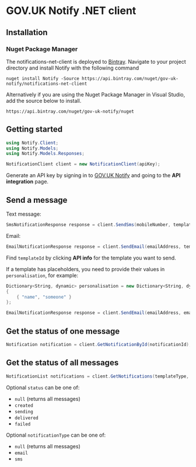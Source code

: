 # GOV.UK Notify .NET client

## Installation

### Nuget Package Manager

The notifications-net-client is deployed to [Bintray](https://bintray.com/gov-uk-notify/nuget/Notify). Navigate to your project directory and install Notify with the following command
```
nuget install Notify -Source https://api.bintray.com/nuget/gov-uk-notify/notifications-net-client
```

Alternatively if you are using the Nuget Package Manager in Visual Studio, add the source below to install.
```
https://api.bintray.com/nuget/gov-uk-notify/nuget
```

## Getting started


```csharp
using Notify.Client;
using Notify.Models;
using Notify.Models.Responses;

NotificationClient client = new NotificationClient(apiKey);
```

Generate an API key by signing in to
[GOV.UK Notify](https://www.notifications.service.gov.uk) and going to
the **API integration** page.

## Send a message

Text message:

```csharp
SmsNotificationResponse response = client.SendSms(mobileNumber, templateId);
```

Email:

```csharp
EmailNotificationResponse response = client.SendEmail(emailAddress, templateId);
```

Find `templateId` by clicking **API info** for the template you want to send.

If a template has placeholders, you need to provide their values in `personalisation`, for example:

```csharp
Dictionary<String, dynamic> personalisation = new Dictionary<String, dynamic>
{
    { "name", "someone" }
};

EmailNotificationResponse response = client.SendEmail(emailAddress, emailTemplateId, personalisation);
```

## Get the status of one message

```csharp
Notification notification = client.GetNotificationById(notificationId);
```
 
## Get the status of all messages

```csharp
NotificationList notifications = client.GetNotifications(templateType, status);
```

Optional `status` can be one of:

* `null` (returns all messages)
* `created`
* `sending`
* `delivered`
* `failed`

Optional `notificationType` can be one of:

* `null` (returns all messages)
* `email`
* `sms`


